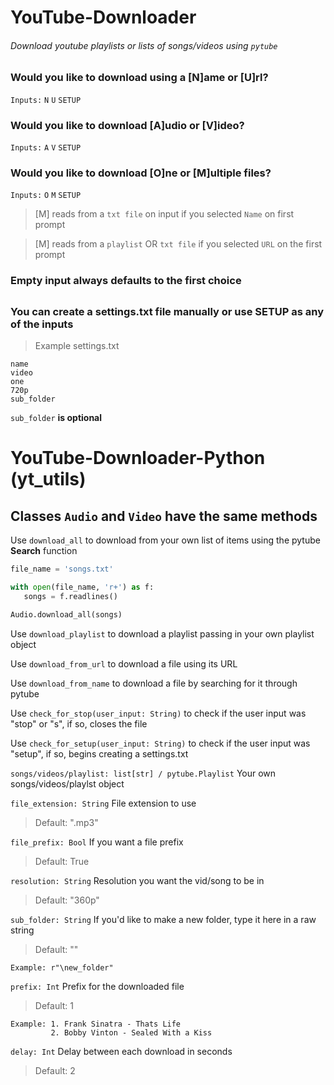 # YouTube-Downloader
###### Download youtube playlists or lists of songs/videos using `pytube`

### Would you like to download using a [N]ame or [U]rl?
`Inputs:`
`N` `U` `SETUP`

### Would you like to download [A]udio or [V]ideo?
`Inputs:`
`A` `V` `SETUP`

### Would you like to download [O]ne or [M]ultiple files?
`Inputs:`
`O` `M` `SETUP`

>[M] reads from a `txt file` on input if you selected `Name` on first prompt


>[M] reads from a `playlist` OR `txt file` if you selected `URL` on the first prompt

### Empty input always defaults to the first choice

##
### You can create a settings.txt file manually or use SETUP as any of the inputs
>Example settings.txt
```
name
video
one
720p
sub_folder
```
`sub_folder` **is optional**


# YouTube-Downloader-Python (yt_utils)
## Classes `Audio` and `Video` have the same methods

Use `download_all` to download from your own list of items using the pytube **Search** function
```py
file_name = 'songs.txt'

with open(file_name, 'r+') as f:
   songs = f.readlines()

Audio.download_all(songs)
```
  
Use `download_playlist` to download a playlist passing in your own playlist object

Use `download_from_url` to download a file using its URL

Use `download_from_name` to download a file by searching for it through pytube

Use `check_for_stop(user_input: String)` to check if the user input was "stop" or "s", if so, closes the file 

Use `check_for_setup(user_input: String)` to check if the user input was "setup", if so, begins creating a settings.txt

`songs/videos/playlist: list[str] / pytube.Playlist`
  Your own songs/videos/playlst object


`file_extension: String`
  File extension to use
  >Default: ".mp3"
  
  
`file_prefix: Bool`
  If you want a file prefix
  >Default: True
  
  
`resolution: String`
  Resolution you want the vid/song to be in
  >Default: "360p"


`sub_folder: String`
  If you'd like to make a new folder, type it here in a raw string
  >Default: ""
  ```
  Example: r"\new_folder"
  ```


`prefix: Int`
  Prefix for the downloaded file
  >Default: 1
   ```
   Example: 1. Frank Sinatra - Thats Life
            2. Bobby Vinton - Sealed With a Kiss
   ```  
  
`delay: Int`
  Delay between each download in seconds
  >Default: 2
